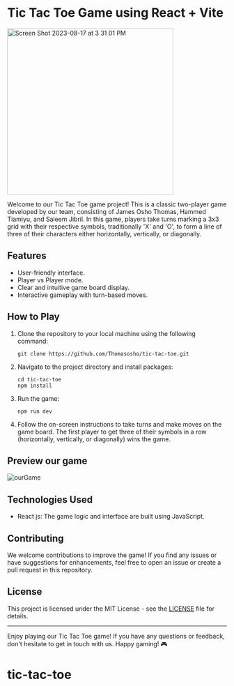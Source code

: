 # Tic Tac Toe Game using React + Vite

<img width="381" alt="Screen Shot 2023-08-17 at 3 31 01 PM" src="https://github.com/Thomasosho/tic-tac-toe/assets/11132861/aacde2ff-048d-46a8-bb87-a4e5cf9f8f0d">


Welcome to our Tic Tac Toe game project! This is a classic two-player game developed by our team, consisting of James Osho Thomas, Hammed Tiamiyu, and Saleem Jibril. In this game, players take turns marking a 3x3 grid with their respective symbols, traditionally 'X' and 'O', to form a line of three of their characters either horizontally, vertically, or diagonally.

## Features

- User-friendly interface.
- Player vs Player mode.
- Clear and intuitive game board display.
- Interactive gameplay with turn-based moves.

## How to Play

1. Clone the repository to your local machine using the following command:
   
   ```
   git clone https://github.com/Thomasosho/tic-tac-toe.git
   ```

2. Navigate to the project directory and install packages:
   
   ```
   cd tic-tac-toe
   npm install
   ```

3. Run the game:
   
   ```
   npm run dev
   ```

4. Follow the on-screen instructions to take turns and make moves on the game board. The first player to get three of their symbols in a row (horizontally, vertically, or diagonally) wins the game.


## Preview our game

![ourGame](https://github.com/Thomasosho/tic-tac-toe/assets/11132861/aa6adfa3-8b25-4656-944c-9160d82c0c85)

## Technologies Used

- React js: The game logic and interface are built using JavaScript.

## Contributing

We welcome contributions to improve the game! If you find any issues or have suggestions for enhancements, feel free to open an issue or create a pull request in this repository.

## License

This project is licensed under the MIT License - see the [LICENSE](LICENSE) file for details.

---

Enjoy playing our Tic Tac Toe game! If you have any questions or feedback, don't hesitate to get in touch with us. Happy gaming! 🎮

# tic-tac-toe
